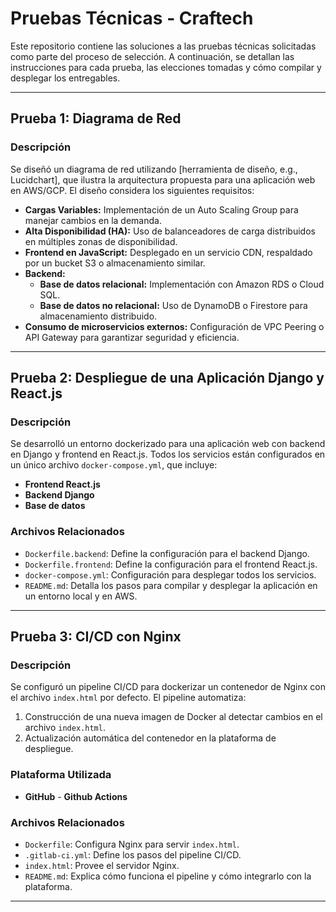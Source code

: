 # Pruebas Técnicas - Craftech

Este repositorio contiene las soluciones a las pruebas técnicas solicitadas como parte del proceso de selección. A continuación, se detallan las instrucciones para cada prueba, las elecciones tomadas y cómo compilar y desplegar los entregables.

---

## Prueba 1: Diagrama de Red

### Descripción
Se diseñó un diagrama de red utilizando [herramienta de diseño, e.g., Lucidchart], que ilustra la arquitectura propuesta para una aplicación web en AWS/GCP. El diseño considera los siguientes requisitos:

- **Cargas Variables:** Implementación de un Auto Scaling Group para manejar cambios en la demanda.
- **Alta Disponibilidad (HA):** Uso de balanceadores de carga distribuidos en múltiples zonas de disponibilidad.
- **Frontend en JavaScript:** Desplegado en un servicio CDN, respaldado por un bucket S3 o almacenamiento similar.
- **Backend:** 
  - **Base de datos relacional:** Implementación con Amazon RDS o Cloud SQL.
  - **Base de datos no relacional:** Uso de DynamoDB o Firestore para almacenamiento distribuido.
- **Consumo de microservicios externos:** Configuración de VPC Peering o API Gateway para garantizar seguridad y eficiencia.

---

## Prueba 2: Despliegue de una Aplicación Django y React.js

### Descripción
Se desarrolló un entorno dockerizado para una aplicación web con backend en Django y frontend en React.js. Todos los servicios están configurados en un único archivo `docker-compose.yml`, que incluye:

- **Frontend React.js** 
- **Backend Django** 
- **Base de datos** 

### Archivos Relacionados
- `Dockerfile.backend`: Define la configuración para el backend Django.
- `Dockerfile.frontend`: Define la configuración para el frontend React.js.
- `docker-compose.yml`: Configuración para desplegar todos los servicios.
- `README.md`: Detalla los pasos para compilar y desplegar la aplicación en un entorno local y en AWS.

---
## Prueba 3: CI/CD con Nginx

### Descripción
Se configuró un pipeline CI/CD para dockerizar un contenedor de Nginx con el archivo `index.html` por defecto. El pipeline automatiza:

1. Construcción de una nueva imagen de Docker al detectar cambios en el archivo `index.html`.
2. Actualización automática del contenedor en la plataforma de despliegue.

### Plataforma Utilizada
- **GitHub** - **Github Actions**

### Archivos Relacionados
- `Dockerfile`: Configura Nginx para servir `index.html`.
- `.gitlab-ci.yml`: Define los pasos del pipeline CI/CD.
- `index.html`: Provee el servidor Nginx.
- `README.md`: Explica cómo funciona el pipeline y cómo integrarlo con la plataforma.

---
